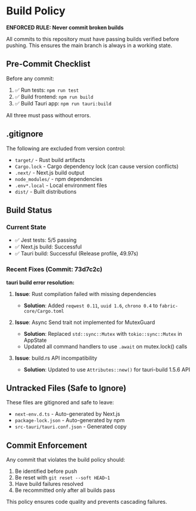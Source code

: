 # Build Policy

**ENFORCED RULE: Never commit broken builds**

All commits to this repository must have passing builds verified before pushing. This ensures the main branch is always in a working state.

## Pre-Commit Checklist

Before any commit:

1. ✅ Run tests: `npm run test`
2. ✅ Build frontend: `npm run build`
3. ✅ Build Tauri app: `npm run tauri:build`

All three must pass without errors.

## .gitignore

The following are excluded from version control:

- `target/` - Rust build artifacts
- `Cargo.lock` - Cargo dependency lock (can cause version conflicts)
- `.next/` - Next.js build output
- `node_modules/` - npm dependencies
- `.env*.local` - Local environment files
- `dist/` - Built distributions

## Build Status

### Current State

- ✅ Jest tests: 5/5 passing
- ✅ Next.js build: Successful
- ✅ Tauri build: Successful (Release profile, 49.97s)

### Recent Fixes (Commit: 73d7c2c)

**tauri build error resolution:**

1. **Issue**: Rust compilation failed with missing dependencies
   - **Solution**: Added `reqwest 0.11`, `uuid 1.6`, `chrono 0.4` to `fabric-core/Cargo.toml`

2. **Issue**: Async Send trait not implemented for MutexGuard
   - **Solution**: Replaced `std::sync::Mutex` with `tokio::sync::Mutex` in AppState
   - Updated all command handlers to use `.await` on mutex.lock() calls

3. **Issue**: build.rs API incompatibility
   - **Solution**: Updated to use `Attributes::new()` for tauri-build 1.5.6 API

## Untracked Files (Safe to Ignore)

These files are gitignored and safe to leave:
- `next-env.d.ts` - Auto-generated by Next.js
- `package-lock.json` - Auto-generated by npm
- `src-tauri/tauri.conf.json` - Generated copy

## Commit Enforcement

Any commit that violates the build policy should:
1. Be identified before push
2. Be reset with `git reset --soft HEAD~1`
3. Have build failures resolved
4. Be recommitted only after all builds pass

This policy ensures code quality and prevents cascading failures.

